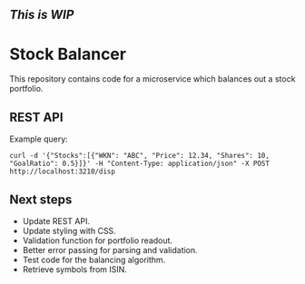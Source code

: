 ## _This is WIP_

# Stock Balancer

This repository contains code for a microservice which balances out a stock portfolio.

## REST API
Example query:
```
curl -d '{"Stocks":[{"WKN": "ABC", "Price": 12.34, "Shares": 10, "GoalRatio": 0.5}]}' -H "Content-Type: application/json" -X POST http://localhost:3210/disp
```

## Next steps
- Update REST API.
- Update styling with CSS.
- Validation function for portfolio readout.
- Better error passing for parsing and validation.
- Test code for the balancing algorithm.
- Retrieve symbols from ISIN.

